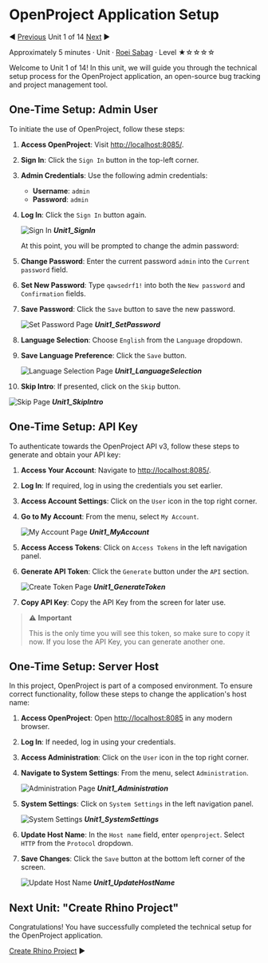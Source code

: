 # OpenProject Application Setup

:arrow_backward: [Previous](./00.Module.md) Unit 1 of 14 [Next](./02.CreateRhinoProject.md) :arrow_forward:

Approximately 5 minutes · Unit · [Roei Sabag](https://www.linkedin.com/in/roei-sabag-247aa18/) · Level ★☆☆☆☆

Welcome to Unit 1 of 14! In this unit, we will guide you through the technical setup process for the OpenProject application, an open-source bug tracking and project management tool.

## One-Time Setup: Admin User

To initiate the use of OpenProject, follow these steps:

1. **Access OpenProject**: Visit [http://localhost:8085/](http://localhost:8085/).
2. **Sign In**: Click the `Sign In` button in the top-left corner.
3. **Admin Credentials**: Use the following admin credentials:
   - **Username**: `admin`
   - **Password**: `admin`
4. **Log In**: Click the `Sign In` button again.

   ![Sign In](./Images/m01u01_1.png)
   _**Unit1_SignIn**_

   At this point, you will be prompted to change the admin password:

5. **Change Password**: Enter the current password `admin` into the `Current password` field.
6. **Set New Password**: Type `qawsedrf1!` into both the `New password` and `Confirmation` fields.
7. **Save Password**: Click the `Save` button to save the new password.

   ![Set Password Page](./Images/m01u01_2.png)
   _**Unit1_SetPassword**_

8. **Language Selection**: Choose `English` from the `Language` dropdown.
9. **Save Language Preference**: Click the `Save` button.

   ![Language Selection Page](./Images/m01u01_3.png)
   _**Unit1_LanguageSelection**_

10. **Skip Intro**: If presented, click on the `Skip` button.

   ![Skip Page](./Images/m01u01_4.png)
   _**Unit1_SkipIntro**_

## One-Time Setup: API Key

To authenticate towards the OpenProject API v3, follow these steps to generate and obtain your API key:

1. **Access Your Account**: Navigate to [http://localhost:8085/](http://localhost:8085/).
2. **Log In**: If required, log in using the credentials you set earlier.
3. **Access Account Settings**: Click on the `User` icon in the top right corner.
4. **Go to My Account**: From the menu, select `My Account`.

   ![My Account Page](./Images/m01u01_5.png)
   _**Unit1_MyAccount**_

5. **Access Access Tokens**: Click on `Access Tokens` in the left navigation panel.
6. **Generate API Token**: Click the `Generate` button under the `API` section.

   ![Create Token Page](./Images/m01u01_6.png)
   _**Unit1_GenerateToken**_

7. **Copy API Key**: Copy the API Key from the screen for later use.
  
> :warning: **Important**
>  
> This is the only time you will see this token, so make sure to copy it now. If you lose the API Key, you can generate another one.

## One-Time Setup: Server Host

In this project, OpenProject is part of a composed environment. To ensure correct functionality, follow these steps to change the application's host name:

1. **Access OpenProject**: Open [http://localhost:8085](http://localhost:8085) in any modern browser.
2. **Log In**: If needed, log in using your credentials.
3. **Access Administration**: Click on the `User` icon in the top right corner.
4. **Navigate to System Settings**: From the menu, select `Administration`.

   ![Administration Page](./Images/m01u01_7.png)
   _**Unit1_Administration**_

5. **System Settings**: Click on `System Settings` in the left navigation panel.

   ![System Settings](./Images/m01u01_8.png)
   _**Unit1_SystemSettings**_

6. **Update Host Name**: In the `Host name` field, enter `openproject`. Select `HTTP` from the `Protocol` dropdown.
7. **Save Changes**: Click the `Save` button at the bottom left corner of the screen.

   ![Update Host Name](./Images/m01u01_9.png)
   _**Unit1_UpdateHostName**_

## Next Unit: "Create Rhino Project"

Congratulations! You have successfully completed the technical setup for the OpenProject application.  

[Create Rhino Project](./02.CreateRhinoProject.md) :arrow_forward:
